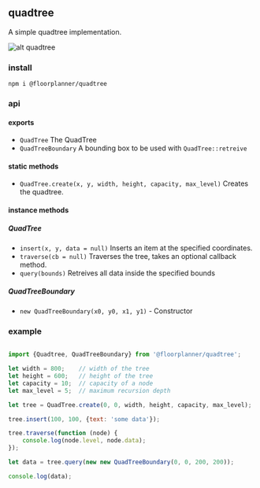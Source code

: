 ## quadtree

A simple quadtree implementation.

![alt quadtree](https://content.screencast.com/users/TimKnip/folders/Jing/media/2e40667f-baf3-416c-98ff-ef8ef372271b/2018-03-26_1312.png)

### install

    npm i @floorplanner/quadtree

### api

#### exports

-  `QuadTree` The QuadTree
-  `QuadTreeBoundary` A bounding box to be used with `QuadTree::retreive`

#### static methods

-  `QuadTree.create(x, y, width, height, capacity, max_level)` Creates the quadtree.

#### instance methods

##### QuadTree

-  `insert(x, y, data = null)` Inserts an item at the specified coordinates.
-  `traverse(cb = null)` Traverses the tree, takes an optional callback method.
-  `query(bounds)` Retreives all data inside the specified bounds

##### QuadTreeBoundary

-  `new QuadTreeBoundary(x0, y0, x1, y1)` - Constructor

### example

```javascript

import {Quadtree, QuadTreeBoundary} from '@floorplanner/quadtree';

let width = 800;    // width of the tree
let height = 600;   // height of the tree
let capacity = 10;  // capacity of a node
let max_level = 5;  // maximum recursion depth

let tree = QuadTree.create(0, 0, width, height, capacity, max_level);

tree.insert(100, 100, {text: 'some data'});

tree.traverse(function (node) {
    console.log(node.level, node.data);
});

let data = tree.query(new new QuadTreeBoundary(0, 0, 200, 200));

console.log(data);

```
